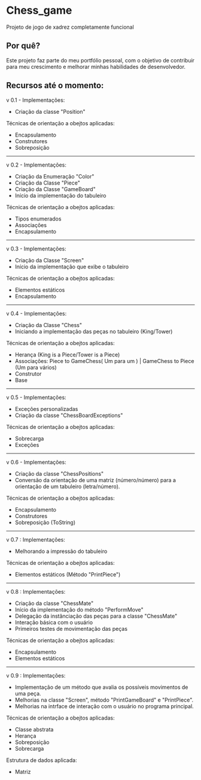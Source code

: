 # Chess_game
 Projeto de jogo de xadrez completamente funcional
 
 ## Por quê?
 Este projeto faz parte do meu portfólio pessoal, com o objetivo de contribuir para meu crescimento e melhorar minhas habilidades de desenvolvedor.
 
 ## Recursos até o momento:
 
 v 0.1 - Implementações: 
 
- Criação da classe "Position" 

Técnicas de orientação a obejtos aplicadas:

- Encapsulamento
- Construtores
- Sobreposição

---------------------------------------------------

v 0.2 - Implementações:

- Criação da Enumeração "Color"
- Criação da Classe "Piece"
- Criação da Classe "GameBoard"
- Início da implementação do tabuleiro

Técnicas de orientação a obejtos aplicadas:

- Tipos enumerados
- Associações
- Encapsulamento

---------------------------------------------------

v 0.3 - Implementações:

- Criação da Classe "Screen"
- Início da implementação que exibe o tabuleiro

Técnicas de orientação a obejtos aplicadas:

- Elementos estáticos
- Encapsulamento

---------------------------------------------------

v 0.4 - Implementações:

- Criação da Classe "Chess"
- Iniciando a implementação das peças no tabuleiro (King/Tower)

Técnicas de orientação a obejtos aplicadas:

- Herança (King is a Piece/Tower is a Piece)
- Associações: Piece to GameChess( Um para um ) | GameChess to Piece (Um para vários)
- Construtor
- Base

---------------------------------------------------

v 0.5 - Implementações:

- Exceções personalizadas
- Criação da classe "ChessBoardExceptions"

Técnicas de orientação a obejtos aplicadas:

- Sobrecarga 
- Exceções

---------------------------------------------------

v 0.6 - Implementações:

- Criação da classe "ChessPositions"
- Conversão da orientação de uma matriz (número/número) para a orientação de um tabuleiro (letra/número).

Técnicas de orientação a obejtos aplicadas:

- Encapsulamento 
- Construtores
- Sobreposição (ToString)

---------------------------------------------------

v 0.7 : Implementações:

- Melhorando a impressão do tabuleiro

Técnicas de orientação a obejtos aplicadas:

- Elementos estáticos (Método "PrintPiece")

---------------------------------------------------

v 0.8 : Implementações:

- Criação da classe "ChessMate"
- Início da implementação do método "PerformMove"
- Delegação da instânciação das peças para a classe "ChessMate"
- Interação básica com o usuário
- Primeiros testes de movimentação das peças

Técnicas de orientação a obejtos aplicadas:

- Encapsulamento
- Elementos estáticos

---------------------------------------------------

v 0.9 : Implementações:

- Implementação de um método que avalia os possíveis movimentos de uma peça.
- Melhorias na classe "Screen", método "PrintGameBoard" e "PrintPiece".
- Melhorias na intrface de interação com o usuário no programa principal.

Técnicas de orientação a obejtos aplicadas:

- Classe abstrata
- Herança
- Sobreposição
- Sobrecarga

Estrutura de dados aplicada:

- Matriz